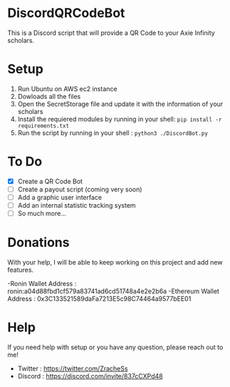 # DiscordQRCodeBot
This is a Discord script that will provide a QR Code to your Axie Infinity scholars.


# Setup
1. Run Ubuntu on AWS ec2 instance
2. Dowloads all the files
3. Open the SecretStorage file and update it with the information of your scholars
4. Install the requiered modules by running in your shell:
`pip install -r requirements.txt`
5. Run the script by running in your shell :
`python3 ./DiscordBot.py`

# To Do
- [x] Create a QR Code Bot
- [ ] Create a payout script (coming very soon)
- [ ] Add a graphic user interface
- [ ] Add an internal statistic tracking system
- [ ] So much more...

# Donations
With your help, I will be able to keep working on this project and add new features. 

-Ronin Wallet Address : ronin:a04d88fbd1cf579a83741ad6cd51748a4e2e2b6a
-Ethereum Wallet Address : 0x3C133521589daFa7213E5c98C74464a9577bEE01

# Help
If you need help with setup or you have any question, please reach out to me!

* Twitter : https://twitter.com/ZracheSs
* Discord : https://discord.com/invite/837cCXPd48
